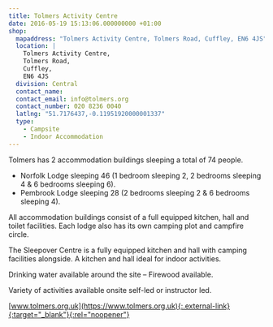 ```yaml
---
title: Tolmers Activity Centre
date: 2016-05-19 15:13:06.000000000 +01:00
shop:
  mapaddress: "Tolmers Activity Centre, Tolmers Road, Cuffley, EN6 4JS"
  location: |
    Tolmers Activity Centre,  
    Tolmers Road,  
    Cuffley,  
    EN6 4JS
  division: Central
  contact_name: 
  contact_email: info@tolmers.org
  contact_number: 020 8236 0040
  latlng: "51.7176437,-0.11951920000001337"
  type:
    - Campsite
    - Indoor Accommodation
---
```

Tolmers has 2 accommodation buildings sleeping a total of 74 people.

- Norfolk Lodge sleeping 46 (1 bedroom sleeping 2, 2 bedrooms sleeping 4 & 6 bedrooms sleeping 6).
- Pembrook Lodge sleeping 28 (2 bedrooms sleeping 2 & 6 bedrooms sleeping 4).

All accommodation buildings consist of a full equipped kitchen, hall and toilet facilities. Each lodge also has its own camping plot and campfire circle.

The Sleepover Centre is a fully equipped kitchen and hall with camping facilities alongside. A kitchen and hall ideal for indoor activities.

Drinking water available around the site – Firewood available.

Variety of activities available onsite self-led or instructor led.

[www.tolmers.org.uk](https://www.tolmers.org.uk){:.external-link}{:target="_blank"}{:rel="noopener"}
